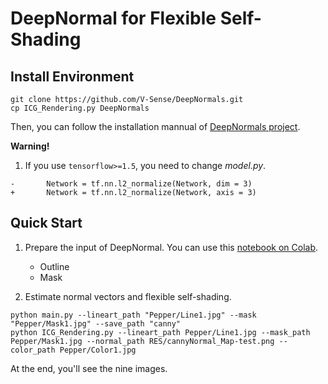 # DeepNormal for Flexible Self-Shading

## Install Environment

```shell
git clone https://github.com/V-Sense/DeepNormals.git
cp ICG_Rendering.py DeepNormals
```

Then, you can follow the installation mannual of [DeepNormals project](https://github.com/V-Sense/DeepNormals).

**Warning!**

1. If you use `tensorflow>=1.5`, you need to change *model.py*.

```git
-       Network = tf.nn.l2_normalize(Network, dim = 3)
+       Network = tf.nn.l2_normalize(Network, axis = 3)
```

## Quick Start

1. Prepare the input of DeepNormal. You can use this [notebook on Colab](https://colab.research.google.com/drive/1c83qO4maKhVJ0Tg6VMkFa1-FDrIBNThu?usp=sharing).
    - Outline
    - Mask

2. Estimate normal vectors and flexible self-shading.

```shell
python main.py --lineart_path "Pepper/Line1.jpg" --mask "Pepper/Mask1.jpg" --save_path "canny"
python ICG_Rendering.py --lineart_path Pepper/Line1.jpg --mask_path Pepper/Mask1.jpg --normal_path RES/cannyNormal_Map-test.png --color_path Pepper/Color1.jpg
```

At the end, you'll see the nine images.